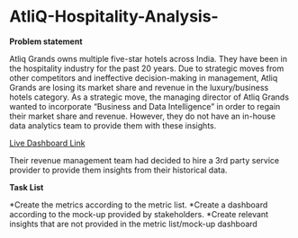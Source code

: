 # AtliQ-Hospitality-Analysis-

**Problem statement**

Atliq Grands owns multiple five-star hotels across India. They have been in the hospitality industry for the past 20 years. Due to strategic moves from other competitors and ineffective decision-making in management, Atliq Grands are losing its market share and revenue in the luxury/business hotels category. As a strategic move, the managing director of Atliq Grands wanted to incorporate “Business and Data Intelligence” in order to regain their market share and revenue. However, they do not have an in-house data analytics team to provide them with these insights.

[Live Dashboard Link](https://app.powerbi.com/view?r=eyJrIjoiN2M5ODBjNjMtNDQ5NS00Zjg5LWJmM2MtNGRlY2RlNTg1ZDQ0IiwidCI6ImM2ZTU0OWIzLTVmNDUtNDAzMi1hYWU5LWQ0MjQ0ZGM1YjJjNCJ9)

Their revenue management team had decided to hire a 3rd party service provider to provide them insights from their historical data.

**Task List**

*Create the metrics according to the metric list.
*Create a dashboard according to the mock-up provided by stakeholders.
*Create relevant insights that are not provided in the metric list/mock-up dashboard
